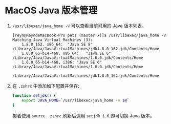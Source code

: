 # MacOS Java 版本管理

1. `/usr/libexec/java_home -V` 可以查看当前可用的 Java 版本列表。
    ``` plaintext
    [reyn@ReyndeMacBook-Pro pets (master ✗)]$ /usr/libexec/java_home -V
    Matching Java Virtual Machines (3):
        1.8.0_162, x86_64:	"Java SE 8"	/Library/Java/JavaVirtualMachines/jdk1.8.0_162.jdk/Contents/Home
        1.6.0_65-b14-468, x86_64:	"Java SE 6"	/Library/Java/JavaVirtualMachines/1.6.0.jdk/Contents/Home
        1.6.0_65-b14-468, i386:	"Java SE 6"	/Library/Java/JavaVirtualMachines/1.6.0.jdk/Contents/Home

    /Library/Java/JavaVirtualMachines/jdk1.8.0_162.jdk/Contents/Home
    ```

2. 在 `.zshrc` 中添加如下配置并保存:
    ``` bash
    function setjdk() {
        export JAVA_HOME=`/usr/libexec/java_home -v $@`
    }
    ```
    接着使用 `source .zshrc` 刷新后调用 `setjdk 1.6` 即可切换 Java 版本。